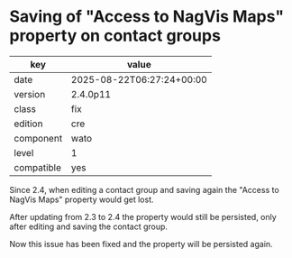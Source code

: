 [//]: # (werk v2)
# Saving of "Access to NagVis Maps" property on contact groups

key        | value
---------- | ---
date       | 2025-08-22T06:27:24+00:00
version    | 2.4.0p11
class      | fix
edition    | cre
component  | wato
level      | 1
compatible | yes

Since 2.4, when editing a contact group and saving again the "Access to NagVis Maps" property
would get lost.

After updating from 2.3 to 2.4 the property would still be persisted, only after editing
and saving the contact group.

Now this issue has been fixed and the property will be persisted again.
